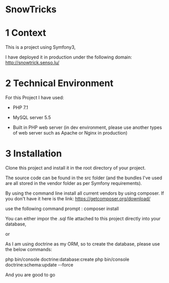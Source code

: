 
# SnowTricks

# 1 Context

This is a project using Symfony3,

I have deployed it in production under the following domain:
http://snowtrick.senso.lu/


# 2 Technical Environment

For this Project I have used:

- PHP 7.1

- MySQL server 5.5

- Built in PHP web server (in dev environment, please use another types of web server such as Apache or Nginx in production)


# 3 Installation

Clone this project and install it in the root directory of your project.

The source code can be found in the src folder (and the bundles I've used are all stored in the vendor folder as per Symfony requirements).

By using the command line install all current vendors by using composer.
If you don't have it here is the link:
https://getcomposer.org/download/

use the following command  prompt : composer install

You can either impor the .sql file attached to this project directly into your database,

or

As I am using doctrine as my ORM, so to create the database, please use the below commands:

php bin/console doctrine:database:create
php bin/console doctrine:schema:update --force

And you are good to go


